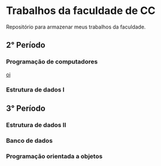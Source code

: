 # Trabalhos da faculdade de CC

Repositório para armazenar meus trabalhos da faculdade.

## 2° Período

### Programação de computadores 

[oi](trabalhos-faculdade\ED_I)

### Estrutura de dados I

## 3° Período

### Estrutura de dados II

### Banco de dados

### Programação orientada a objetos
